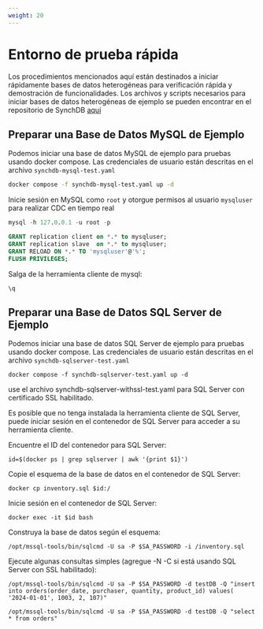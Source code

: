 ```yaml
---
weight: 20
---
```

# Entorno de prueba rápida

Los procedimientos mencionados aquí están destinados a iniciar rápidamente bases de datos heterogéneas para verificación rápida y demostración de funcionalidades. Los archivos y scripts necesarios para iniciar bases de datos heterogéneas de ejemplo se pueden encontrar en el repositorio de SynchDB [aquí](https://github.com/Hornetlabs/synchdb/testenv/)

## Preparar una Base de Datos MySQL de Ejemplo
Podemos iniciar una base de datos MySQL de ejemplo para pruebas usando docker compose. Las credenciales de usuario están descritas en el archivo `synchdb-mysql-test.yaml`
```sh
docker compose -f synchdb-mysql-test.yaml up -d
```

Inicie sesión en MySQL como `root` y otorgue permisos al usuario `mysqluser` para realizar CDC en tiempo real
```sql
mysql -h 127.0.0.1 -u root -p

GRANT replication client on *.* to mysqluser;
GRANT replication slave  on *.* to mysqluser;
GRANT RELOAD ON *.* TO 'mysqluser'@'%';
FLUSH PRIVILEGES;
```

Salga de la herramienta cliente de mysql:
```
\q
```

## Preparar una Base de Datos SQL Server de Ejemplo
Podemos iniciar una base de datos SQL Server de ejemplo para pruebas usando docker compose. Las credenciales de usuario están descritas en el archivo `synchdb-sqlserver-test.yaml`
```
docker compose -f synchdb-sqlserver-test.yaml up -d
```
use el archivo synchdb-sqlserver-withssl-test.yaml para SQL Server con certificado SSL habilitado.

Es posible que no tenga instalada la herramienta cliente de SQL Server, puede iniciar sesión en el contenedor de SQL Server para acceder a su herramienta cliente.

Encuentre el ID del contenedor para SQL Server:
```
id=$(docker ps | grep sqlserver | awk '{print $1}')
```

Copie el esquema de la base de datos en el contenedor de SQL Server:
```
docker cp inventory.sql $id:/
```

Inicie sesión en el contenedor de SQL Server:
```
docker exec -it $id bash
```

Construya la base de datos según el esquema:
```
/opt/mssql-tools/bin/sqlcmd -U sa -P $SA_PASSWORD -i /inventory.sql
```

Ejecute algunas consultas simples (agregue -N -C si está usando SQL Server con SSL habilitado):
```
/opt/mssql-tools/bin/sqlcmd -U sa -P $SA_PASSWORD -d testDB -Q "insert into orders(order_date, purchaser, quantity, product_id) values( '2024-01-01', 1003, 2, 107)"

/opt/mssql-tools/bin/sqlcmd -U sa -P $SA_PASSWORD -d testDB -Q "select * from orders"
```